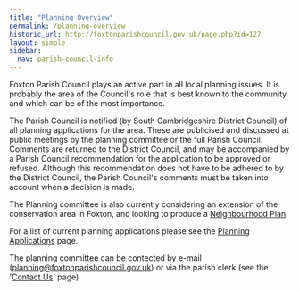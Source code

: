```yaml
---
title: "Planning Overview"
permalink: /planning-overview
historic_url: http://foxtonparishcouncil.gov.uk/page.php?id=127
layout: simple
sidebar:
  nav: parish-council-info
---
```


Foxton Parish Council plays an active part in all local planning issues. It is probably the area of the Council's role that is best known to the community and which can be of the most importance.

The Parish Council is notified (by South Cambridgeshire District Council) of all planning applications for the area. These are publicised and discussed at public meetings by the planning committee or the full Parish Council. Comments are returned to the District Council, and may be accompanied by a Parish Council recommendation for the application to be approved or refused. Although this recommendation does not have to be adhered to by the District Council, the Parish Council's comments must be taken into account when a decision is made.

The Planning committee is also currently considering an extension of the conservation area in Foxton, and looking to produce a [Neighbourhood Plan](http://www.foxtonparishcouncil.gov.uk/page.php?id=287).

For a list of current planning applications please see the [Planning Applications](http://foxtonparishcouncil.gov.uk/planning.php) page.

The planning committee can be contected by e-mail ([planning@foxtonparishcouncil.gov.uk](mailto:planning@foxtonparishcouncil.gov.uk)) or via the parish clerk (see the '[Contact Us](http://www.foxtonparishcouncil.gov.uk/contact.php?id=13)' page)
